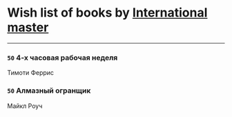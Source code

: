 # Wish list of books by [International master](http://vk.com/id74140988)
---

### `50` 4-х часовая рабочая неделя
Тимоти Феррис

### `50` Алмазный огранщик
Майкл Роуч

